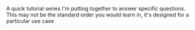 A quick tutorial series I'm putting together to answer specific questions. This may not be the standard order you would learn in, it's designed for a particular use case